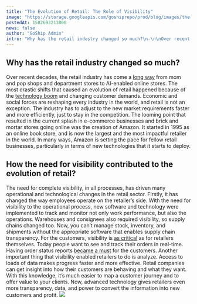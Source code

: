```yaml
---
title: "The Evolution of Retail: The Role of Visibility"
image: "https://storage.googleapis.com/goshiprepo/prod/blog/images/the-evolution-of-retail-the-role-of-visibility.jpg"
postedAt: 1582693213000
news: false
author: "GoShip Admin"
intro: "Why has the retail industry changed so much?\n-\n\nOver recent decades, the retail industry has come a long way from mom and pop shops and department stores to AI-enabled online stores. The most drastic shifts that caused an evolution of retail happened because of the technology boom and changing customer demands. Economic and social forces are reshaping every industry in the world, and retail is not an exception. The industry has to adjust to the new market requirements faster and more efficiently, just to st"
---
```

Why has the retail industry changed so much?
--------------------------------------------

Over recent decades, the retail industry has come a [long way](https://www.bigcommerce.com/blog/retail/#the-history-and-evolution-of-retail-stores) from mom and pop shops and department stores to AI-enabled online stores. The most drastic shifts that caused an evolution of retail happened because of the [technology boom](https://www.forbes.com/sites/forbestechcouncil/2017/11/03/the-evolution-of-retail-the-effect-of-automation-and-ai/#6de8fe9614a1) and changing customer demands. Economic and social forces are reshaping every industry in the world, and retail is not an exception. The industry has to adjust to the new market requirements faster and more efficiently, just to stay in the competition. The looming point that resulted in the current splash in e-commerce businesses and brick and mortar stores going online was the creation of Amazon. It started in 1995 as an online book store, and is now the largest and the most impactful retailer in the world. In many ways, Amazon is setting the pace for fellow retail businesses, particularly in terms of new technologies that it starts to deploy.

How the need for visibility contributed to the evolution of retail?
-------------------------------------------------------------------

The need for complete visibility, in all processes, has driven many operational and technological changes in the retail sector. Firstly, it has changed the way employees operate on the retailer’s side. With the need for visibility to the operational process, new software and technology were implemented to track and monitor not only work performance, but also the operations. Warehouses and consignees also required visibility, so supply chains changed too. Now, you can’t manage stock, inventory, and shipments without the appropriate software that enables supply chain transparency. For the customers, visibility is [as critical](https://www.goship.com/blog/last-mile-delivery-improve-service/) as for retailers themselves. Today people want to see and track their orders in real-time. Having order status reports [became a must](https://www.goship.com/blog/how-to-improve-your-customers-experience-through-shipping/) for the customers. Another important thing that visibility enabled retailers to do is analyze. Access to loads of data makes progress faster and more effective. Retail companies can get insight into how their customers are behaving and what they want. With this knowledge, it’s much easier to map a customer journey and to offer value to your clients. Now, advanced technology gives retailers even more transparency, data, and power to convert the information into new customers and profit. [![](https://www.goship.com/wp-content/uploads/2021/02/1ace89b4-fe28-40ff-a2a7-4cddc60fc9ec.png)](https://www.goship.com/)
